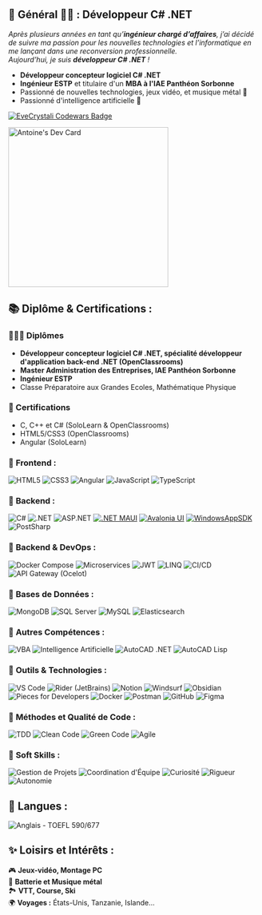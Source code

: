 ## 🌟 Général 👨‍💻 : Développeur C# .NET

*Après plusieurs années en tant qu’**ingénieur chargé d’affaires**, j’ai décidé de suivre ma passion pour les nouvelles technologies et l’informatique en me lançant dans une reconversion professionnelle.  
Aujourd’hui, je suis **développeur C# .NET** !* 

 - **Développeur concepteur logiciel C# .NET**
 - **Ingénieur ESTP** et titulaire d'un **MBA à l'IAE Panthéon Sorbonne**  
 - Passionné de nouvelles technologies, jeux vidéo, et musique métal 🎸
 - Passionné d'intelligence artificielle 🤖
   
[![EveCrystali Codewars Badge](https://www.codewars.com/users/EveCrystali/badges/large)](https://www.codewars.com/users/EveCrystali/)

<a href="https://app.daily.dev/evecrystali"><img src="https://api.daily.dev/devcards/v2/aMOJyq5Idz9q0vOjyhAb4.png?type=wide&r=f72" width="320" alt="Antoine's Dev Card"/></a>

## 📚 Diplôme & Certifications :

### 👨🏻‍🎓 Diplômes 
- **Développeur concepteur logiciel C# .NET, spécialité développeur d'application back-end .NET (OpenClassrooms)**
- **Master Administration des Entreprises, IAE Panthéon Sorbonne**
- **Ingénieur ESTP**
- Classe Préparatoire aux Grandes Ecoles, Mathématique Physique

### 🏅 Certifications 
  - C, C++ et C# (SoloLearn & OpenClassrooms)
  - HTML5/CSS3 (OpenClassrooms)
  - Angular (SoloLearn)

### 🔹 **Frontend** :
![HTML5](https://img.shields.io/badge/-HTML5-E34F26?logo=html5&logoColor=white)
![CSS3](https://img.shields.io/badge/-CSS3-1572B6?logo=css3&logoColor=white)
![Angular](https://img.shields.io/badge/-Angular-DD0031?logo=angular&logoColor=white)
![JavaScript](https://img.shields.io/badge/-JavaScript-F7DF1E?logo=javascript&logoColor=black)
![TypeScript](https://img.shields.io/badge/-TypeScript-3178C6?logo=typescript&logoColor=white)

### 🔹 **Backend** :
![C#](https://img.shields.io/badge/-C%23-239120?logo=c-sharp&logoColor=white)
![.NET](https://img.shields.io/badge/-.NET-512BD4?logo=dotnet&logoColor=white)
![ASP.NET](https://img.shields.io/badge/-ASP.NET-512BD4?logo=dotnet&logoColor=white)
[![.NET MAUI](https://img.shields.io/badge/.NET_MAUI-9.0.14-purple.svg)](https://dotnet.microsoft.com/apps/maui)
[![Avalonia UI](https://img.shields.io/badge/Avalonia-11.2.3-blue.svg)](https://avaloniaui.net)
[![WindowsAppSDK](https://img.shields.io/badge/WindowsAppSDK-1.6.240923002-blue.svg)](https://developer.microsoft.com/windows/apps/windows-app-sdk/)
![PostSharp](https://img.shields.io/badge/-PostSharp-512BD4?logo=postsharp&logoColor=white)

### 🔹 **Backend & DevOps :**
![Docker Compose](https://img.shields.io/badge/-Docker_Compose-2496ED?logo=docker&logoColor=white)
![Microservices](https://img.shields.io/badge/-Microservices-008080?logo=kubernetes&logoColor=white)
![JWT](https://img.shields.io/badge/-JWT-000000?logo=json-web-tokens&logoColor=white)
![LINQ](https://img.shields.io/badge/-LINQ-512BD4?logo=.net&logoColor=white)
![CI/CD](https://img.shields.io/badge/-CI%2FCD-2496ED?logo=githubactions&logoColor=white)
![API Gateway (Ocelot)](https://img.shields.io/badge/-API_Gateway_(Ocelot)-orange?logo=postman&logoColor=white)

### 🔹 **Bases de Données** :
![MongoDB](https://img.shields.io/badge/-MongoDB-47A248?logo=mongodb&logoColor=white)
![SQL Server](https://img.shields.io/badge/-SQL_Server-CC2927?logo=microsoft-sql-server&logoColor=white)
![MySQL](https://img.shields.io/badge/-MySQL-4479A1?logo=mysql&logoColor=white)
![Elasticsearch](https://img.shields.io/badge/-Elasticsearch-005571?logo=elasticsearch&logoColor=white)

### 🔹 **Autres Compétences :**
![VBA](https://img.shields.io/badge/-VBA-217346?logo=microsoft-excel&logoColor=white)
![Intelligence Artificielle](https://img.shields.io/badge/-Intelligence_Artificielle-FF6F00?logo=openai&logoColor=white)
![AutoCAD .NET](https://img.shields.io/badge/-AutoCAD_.NET-CC0000?logo=autodesk&logoColor=white)
![AutoCAD Lisp](https://img.shields.io/badge/-AutoCAD_Lisp-CC0000?logo=autodesk&logoColor=white)

### 🧰 **Outils & Technologies :**
![VS Code](https://img.shields.io/badge/-VS%20Code-007ACC?logo=visual-studio-code&logoColor=white)
![Rider (JetBrains)](https://img.shields.io/badge/-Rider-000000?logo=jetbrains&logoColor=white)
![Notion](https://img.shields.io/badge/-Notion-000000?logo=notion&logoColor=white)
![Windsurf](https://img.shields.io/badge/-Windsurf-0052CC?logo=windows&logoColor=white)
![Obsidian](https://img.shields.io/badge/-Obsidian-483699?logo=obsidian&logoColor=white)
![Pieces for Developers](https://img.shields.io/badge/-Pieces_for_Developers-000000?logo=pieces&logoColor=white)
![Docker](https://img.shields.io/badge/-Docker-2496ED?logo=docker&logoColor=white)
![Postman](https://img.shields.io/badge/-Postman-FF6C37?logo=postman&logoColor=white)
![GitHub](https://img.shields.io/badge/-GitHub-181717?logo=github&logoColor=white)
![Figma](https://img.shields.io/badge/-Figma-F24E1E?logo=figma&logoColor=white)

### 🔹 **Méthodes et Qualité de Code :**
![TDD](https://img.shields.io/badge/-TDD-008000?logo=testcafe&logoColor=white)
![Clean Code](https://img.shields.io/badge/-Clean_Code-4CAF50?logo=codesandbox&logoColor=white)
![Green Code](https://img.shields.io/badge/-Green_Code-brightgreen?logo=leaflet&logoColor=white)
![Agile](https://img.shields.io/badge/-Méthodes%20Agiles-2496ED?logo=scrum&logoColor=white)

### 🔹 **Soft Skills :**
![Gestion de Projets](https://img.shields.io/badge/-Gestion_de_Projets-007ACC?logo=jira&logoColor=white)
![Coordination d'Équipe](https://img.shields.io/badge/-Coordination_d%27équipe-blue?logo=microsoftteams&logoColor=white)
![Curiosité](https://img.shields.io/badge/-Curieux-FF4500?logo=firefoxbrowser&logoColor=white)
![Rigueur](https://img.shields.io/badge/-Rigoureux-00008B?logo=git&logoColor=white)
![Autonomie](https://img.shields.io/badge/-Autonome-708090?logo=linux&logoColor=white)

## 🔹 **Langues :**
![Anglais - TOEFL 590/677](https://img.shields.io/badge/Anglais-TOEFL_590%2F677-1E90FF?logo=duolingo&logoColor=white)


## ✨ **Loisirs et Intérêts :**
🎮 **Jeux-vidéo, Montage PC**  
🎸 **Batterie et Musique métal**  
🏞️ **VTT, Course, Ski**  
🌍 **Voyages :** États-Unis, Tanzanie, Islande...

